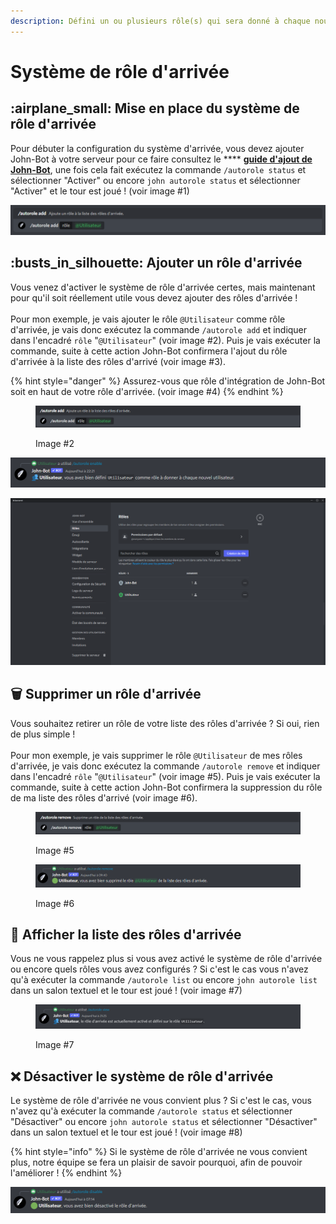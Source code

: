 ```yaml
---
description: Défini un ou plusieurs rôle(s) qui sera donné à chaque nouvel utilisateur.
---
```


# Système de rôle d'arrivée

## :airplane\_small: Mise en place du système de rôle d'arrivée

Pour débuter la configuration du système d'arrivée, vous devez ajouter John-Bot à votre serveur pour ce faire consultez le **** [**guide d'ajout de John-Bot**](../#ajouter-john-bot-a-votre-serveur-discord), une fois cela fait exécutez la commande `/autorole status` et sélectionner "Activer" ou encore `john autorole status`  et sélectionner "Activer" et le tour est joué ! (voir image #1)

![Image #1](../.gitbook/assets/autoroleview.png)

## :busts\_in\_silhouette: Ajouter un rôle d'arrivée

Vous venez d'activer le système de rôle d'arrivée certes, mais maintenant pour qu'il soit réellement utile vous devez ajouter des rôles d'arrivée !\
\
Pour mon exemple, je vais ajouter le rôle `@Utilisateur` comme rôle d'arrivée, je vais donc exécutez la commande `/autorole add` et indiquer dans l'encadré `rôle`  "`@Utilisateur`" (voir image #2). Puis je vais exécuter la commande, suite à cette action John-Bot confirmera l'ajout du rôle d'arrivée à la liste des rôles d'arrivé (voir image #3).

{% hint style="danger" %}
Assurez-vous que rôle d'intégration de John-Bot soit en haut de votre rôle d'arrivée. (voir image #4)
{% endhint %}

<figure><img src="../.gitbook/assets/AutoRoleAddSlash.png" alt=""><figcaption><p>Image #2</p></figcaption></figure>

![Image #3](../.gitbook/assets/AutoRoleConfirme.png)

![image #4](../.gitbook/assets/John-BotRoles.png)

## :wastebasket: Supprimer un rôle d'arrivée

Vous souhaitez retirer un rôle de votre liste des rôles d'arrivée ? Si oui, rien de plus simple !\
\
Pour mon exemple, je vais supprimer le rôle `@Utilisateur` de mes rôles d'arrivée, je vais donc exécutez la commande `/autorole remove` et indiquer dans l'encadré `rôle`  "`@Utilisateur`" (voir image #5). Puis je vais exécuter la commande, suite à cette action John-Bot confirmera la suppression du rôle de ma liste des rôles d'arrivé (voir image #6).

<figure><img src="../.gitbook/assets/AutoRoleRemove.png" alt=""><figcaption><p>Image #5</p></figcaption></figure>

<figure><img src="../.gitbook/assets/AutoRoleRemoveConfirme.png" alt=""><figcaption><p>Image #6</p></figcaption></figure>

## :eyes: Afficher la liste des rôles d'arrivée

Vous ne vous rappelez plus si vous avez activé le système de rôle d'arrivée ou encore quels rôles vous avez configurés ? Si c'est le cas vous n'avez qu'à exécuter la commande `/autorole list` ou encore `john autorole list` dans un salon textuel et le tour est joué ! (voir image #7)

<figure><img src="../.gitbook/assets/AutoRoleView.png" alt=""><figcaption><p>Image #7</p></figcaption></figure>

## :x: Désactiver le système de rôle d'arrivée

Le système de rôle d'arrivée ne vous convient plus ? Si c'est le cas, vous n'avez qu'à exécuter la commande `/autorole status` et sélectionner "Désactiver" ou encore `john autorole status`  et sélectionner "Désactiver" dans un salon textuel et le tour est joué ! (voir image #8)

{% hint style="info" %}
Si le système de rôle d'arrivée ne vous convient plus, notre équipe se fera un plaisir de savoir pourquoi, afin de pouvoir l'améliorer !
{% endhint %}

![Image #8](../.gitbook/assets/AutoRoleDisable.png)
